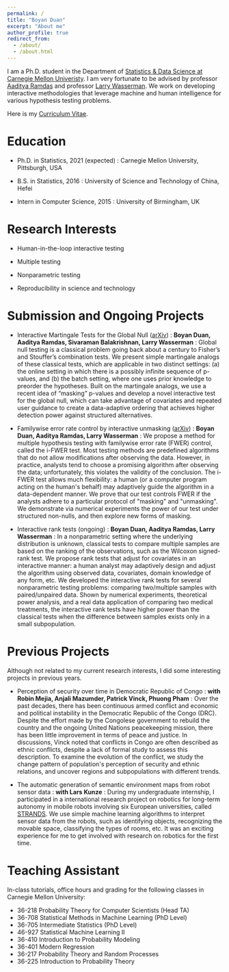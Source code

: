 ```yaml
---
permalink: /
title: "Boyan Duan"
excerpt: "About me"
author_profile: true
redirect_from:
  - /about/
  - /about.html
---
```


I am a Ph.D. student in the Department of [Statistics & Data Science at Carnegie Mellon Univeristy](http://stat.cmu.edu). I am very fortunate to be advised by professor [Aaditya Ramdas](http://www.stat.cmu.edu/~aramdas/) and professor [Larry Wasserman](http://www.stat.cmu.edu/~larry/). We work on developing interactive methodologies that leverage machine and human intelligence for various hypothesis testing problems.

Here is my [Curriculum Vitae](https://duanby.github.io/files/cv.pdf).


Education
=======
* Ph.D. in Statistics, 2021 (expected)
: Carnegie Mellon University, Pittsburgh, USA

* B.S. in Statistics, 2016
: University of Science and Technology of China, Hefei

* Intern in Computer Science, 2015
: University of Birmingham, UK


Research Interests
======
* Human-in-the-loop interactive testing

* Multiple testing

* Nonparametric testing

* Reproducibility in science and technology


Submission and Ongoing Projects
=======
* Interactive Martingale Tests for the Global Null ([arXiv](https://arxiv.org/pdf/1909.07339.pdf))
: **Boyan Duan, Aaditya Ramdas, Sivaraman Balakrishnan, Larry Wasserman**
: Global null testing is a classical problem going back about a century to Fisher’s and Stouffer’s
combination tests. We present simple martingale analogs of these classical tests,
which are applicable in two distinct settings: (a) the online setting in which there is a possibly
infinite sequence of p-values, and (b) the batch setting, where one uses prior knowledge to preorder
the hypotheses. Built on the martingale analogs, we use a recent idea of “masking” p-values and develop a novel interactive test for the global null, which can take advantage of covariates and repeated user guidance to create a data-adaptive ordering that achieves higher detection power against structured alternatives.

* Familywise error rate control by interactive unmasking ([arXiv](https://arxiv.org/pdf/2002.08545.pdf))
: **Boyan Duan, Aaditya Ramdas, Larry Wasserman**
: We propose a method for multiple hypothesis testing with familywise error rate (FWER) control, called the i-FWER test. Most testing methods are predefined algorithms that do not allow modifications after observing the data. However, in practice, analysts tend to choose a promising algorithm after observing the data; unfortunately, this violates the validity of the conclusion. The i-FWER test allows much flexibility: a human (or a computer program acting on the human's behalf) may adaptively guide the algorithm in a data-dependent manner. We prove that our test controls FWER if the analysts adhere to a particular protocol of "masking" and "unmasking". We demonstrate via numerical experiments the power of our test under structured non-nulls, and then explore new forms of masking.


* Interactive rank tests (ongoing)
: **Boyan Duan, Aaditya Ramdas, Larry Wasserman**
: In a nonparametric setting where the underlying distribution is unknown, classical tests to compare multiple samples are based on the ranking of the observations, such as the Wilcoxon signed-rank test. We propose rank tests that adjust for covariates in an interactive manner: a human analyst may adaptively design and adjust the algorithm using observed data, covariates, domain knowledge of any form, etc. We developed the interactive rank tests for several nonparametric testing problems: comparing two/multiple samples with paired/unpaired data.  Shown by numerical experiments, theoretical power analysis, and a real data application of comparing two medical treatments, the interactive rank tests have higher power than the classical tests when the difference between samples exists only in a small subpopulation.

Previous Projects
=======
Although not related to my current research interests, I did some interesting projects in previous years.

* Perception of security over time in Democratic Republic of Congo
: **with Robin Mejia, Anjali Mazumder, Patrick Vinck, Phuong Pham**
: Over the past decades, there has been continuous armed conflict and economic and political instability in the Democratic Republic of the Congo (DRC). Despite the effort made by the Congolese government to rebuild the country and the ongoing United Nations peacekeeping mission, there has been little improvement in terms of peace and justice. In discussions, Vinck noted that conflicts in Congo are often described as ethnic conflicts, despite a lack of formal study to assess this description. To examine the evolution of the conflict, we study the change pattern of population's perception of security and ethnic relations, and uncover regions and subpopulations with different trends.

* The automatic generation of semantic environment maps from robot sensor data
: **with Lars Kunze**
: During my undergraduate internship, I participated in a international research project on robotics for long-term autonomy in mobile robots involving six European universities, called [STRANDS](http://strands.acin.tuwien.ac.at/). We use simple machine learning algorithms to interpret sensor data from the robots, such as identifying objects, recognizing the movable space, classifying the types of rooms, etc. It was an exciting experience for me to get involved with research on robotics for the first time.

Teaching Assistant
=======
In-class tutorials, office hours and grading for the following classes in Carnegie Mellon University:
* 36-218 Probability Theory for Computer Scientists (Head TA)
* 36-708 Statistical Methods in Machine Learning (PhD Level)
* 36-705 Intermediate Statistics (PhD Level)
* 46-927  Statistical Machine Learning II
* 36-410 Introduction to Probability Modeling
* 36-401 Modern Regression
* 36-217 Probability Theory and Random Processes
* 36-225 Introduction to Probability Theory
